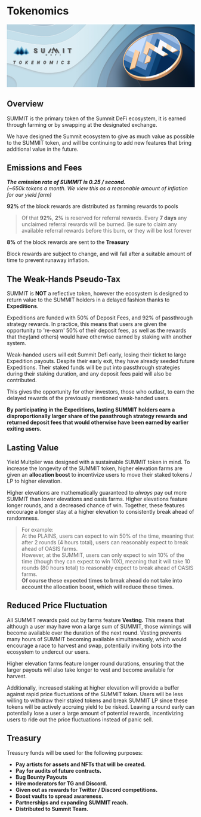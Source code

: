 # Tokenomics

![](../.gitbook/assets/tokenomics-masthead%20%281%29.jpg)

## Overview

SUMMIT is the primary token of the Summit DeFi ecosystem, it is earned through farming or by swapping at the designated exchange.

We have designed the Summit ecosystem to give as much value as possible to the SUMMIT token, and will be continuing to add new features that bring additional value in the future.

## Emissions and Fees

_**The emission rate of SUMMIT is 0.25 / second.**  
\(~650k tokens a month.  We view this as a reasonable amount of inflation for our yield farm\)_

**92%** of the block rewards are distributed as farming rewards to pools

> Of that **92%**, **2%** is reserved for referral rewards. Every **7 days** any unclaimed referral rewards will be burned. Be sure to claim any available referral rewards before this burn, or they will be lost forever

**8%** of the block rewards are sent to the **Treasury**

Block rewards are subject to change, and will fall after a suitable amount of time to prevent runaway inflation.

## **The Weak-Hands Pseudo-Tax**

SUMMIT is **NOT** a reflective token, however the ecosystem is designed to return value to the SUMMIT holders in a delayed fashion thanks to **Expeditions**.

Expeditions are funded with 50% of Deposit Fees, and 92% of passthrough strategy rewards. In practice, this means that users are given the opportunity to 're-earn' 50% of their deposit fees, as well as the rewards that they\(and others\) would have otherwise earned by staking with another system.

Weak-handed users will exit Summit Defi early, losing their ticket to large Expedition payouts. Despite their early exit, they have already seeded future Expeditions. Their staked funds will be put into passthrough strategies during their staking duration, and any deposit fees paid will also be contributed.

This gives the opportunity for other investors, those who outlast, to earn the delayed rewards of the previously mentioned weak-handed users. 

**By participating in the Expeditions, lasting SUMMIT holders earn a disproportionally larger share of the passthrough strategy rewards and returned deposit fees that would otherwise have been earned by earlier exiting users.** 

## **Lasting Value**

Yield Multplier was designed with a sustainable SUMMIT token in mind. To increase the longevity of the SUMMIT token, higher elevation farms are given an **allocation boost** to incentivize users to move their staked tokens / LP to higher elevation.  
  
Higher elevations are mathematically guaranteed to _always_ pay out more SUMMIT than lower elevations and oasis farms. Higher elevations feature longer rounds, and a decreased chance of win. Together, these features encourage a longer stay at a higher elevation to consistently break ahead of randomness. 

> For example:  
> At the PLAINS, users can expect to win 50% of the time, meaning that after 2 rounds \(4 hours total\), users can reasonably expect to break ahead of OASIS farms.   
> However, at the SUMMIT, users can only expect to win 10% of the time \(though they can expect to win 10X\), meaning that it will take 10 rounds \(80 hours total\) to reasonably expect to break ahead of OASIS farms.  
> **Of course these expected times to break ahead do not take into account the allocation boost, which will reduce these times.**

## Reduced Price Fluctuation

All SUMMIT rewards paid out by farms feature **Vesting.** This means that although a user may have won a large sum of SUMMIT, those winnings will become available over the duration of the next round. Vesting prevents many hours of SUMMIT becoming available simultaneously, which would encourage a race to harvest and swap, potentially inviting bots into the ecosystem to undercut our users. 

Higher elevation farms feature longer round durations, ensuring that the larger payouts will also take longer to vest and become available for harvest.

Additionally, increased staking at higher elevation will provide a buffer against rapid price fluctuations of the SUMMIT token. Users will be less willing to withdraw their staked tokens and break SUMMIT LP since these tokens will be actively accruing yield to be risked. Leaving a round early can potentially lose a user a large amount of potential rewards, incentivizing users to ride out the price fluctuations instead of panic sell.

## **Treasury**

Treasury funds will be used for the following purposes:

* **Pay artists for assets and NFTs that will be created.**
* **Pay for audits of future contracts.**
* **Bug Bounty Payouts**
* **Hire moderators for TG and Discord.**
* **Given out as rewards for Twitter / Discord competitions.**
* **Boost vaults to spread awareness.**
* **Partnerships and expanding SUMMIT reach.**
* **Distributed to Summit Team.**  

##  <a id="emission-rate"></a>

